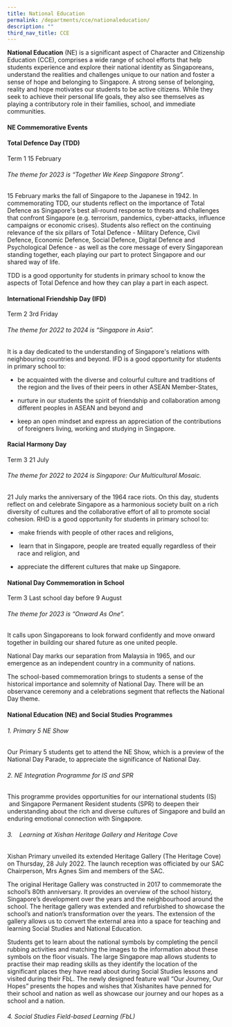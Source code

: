 ```yaml
---
title: National Education
permalink: /departments/cce/nationaleducation/
description: ""
third_nav_title: CCE
---
```

**National Education** (NE) is a significant aspect of Character and Citizenship Education (CCE), comprises a wide range of school efforts that help students experience and explore their national identity as Singaporeans, understand the realities and challenges unique to our nation and foster a sense of hope and belonging to Singapore. A strong sense of belonging, reality and hope motivates our students to be active citizens. While they seek to achieve their personal life goals, they also see themselves as playing a contributory role in their families, school, and immediate communities.

#### **NE Commemorative Events**
#### Total Defence Day (TDD)  
Term 1      15 February

###### The theme for 2023 is “Together We Keep Singapore Strong”.
         
15 February marks the fall of Singapore to the Japanese in 1942. In commemorating TDD, our students reflect on the importance of Total Defence as Singapore's best all-round response to threats and challenges that confront Singapore (e.g. terrorism, pandemics, cyber-attacks, influence campaigns or economic crises). Students also reflect on the continuing relevance of the six pillars of Total Defence - Military Defence, Civil Defence, Economic Defence, Social Defence, Digital Defence and Psychological Defence - as well as the core message of every Singaporean standing together, each playing our part to protect Singapore and our shared way of life.

TDD is a good opportunity for students in primary school to know the aspects of Total Defence and how they can play a part in each aspect.

#### International Friendship Day (IFD)  
Term 2
3rd Friday

###### The theme for 2022 to 2024 is “Singapore in Asia”.

It is a day dedicated to the understanding of Singapore's relations with neighbouring countries and beyond. IFD is a good opportunity for students in primary school to:

*  be acquainted with the diverse and colourful culture and traditions of the region and the lives of their peers in other ASEAN Member-States,

* nurture in our students the spirit of friendship and collaboration among different peoples in ASEAN and beyond and

* keep an open mindset and express an appreciation of the contributions of foreigners living, working and studying in Singapore.

#### Racial Harmony Day       
Term 3 21 July

###### The theme for 2022 to 2024 is Singapore: Our Multicultural Mosaic.
###### 
21 July marks the anniversary of the 1964 race riots. On this day, students reflect on and celebrate Singapore as a harmonious society built on a rich diversity of cultures and the collaborative effort of all to promote social cohesion. RHD is a good opportunity for students in primary school to:

* ·make friends with people of other races and religions,     

*  learn that in Singapore, people are treated equally regardless of their race and religion, and

* appreciate the different cultures that make up Singapore.

####      National Day Commemoration in School  

Term 3 Last school day before 9 August

###### The theme for 2023 is “Onward As One”.  

It calls upon Singaporeans to look forward confidently and move onward together in building our shared future as one united people.

National Day marks our separation from Malaysia in 1965, and our emergence as an independent country in a community of nations.

The school-based commemoration brings to students a sense of the historical importance and solemnity of National Day. There will be an observance ceremony and a celebrations segment that reflects the National Day theme.
         
#### National Education (NE) and Social Studies Programmes

###### 1. Primary 5 NE Show

Our Primary 5 students get to attend the NE Show, which is a preview of the National Day Parade, to appreciate the significance of National Day.

###### 2. NE Integration Programme for IS and SPR

This programme provides opportunities for our international students (IS)  and Singapore Permanent Resident students (SPR) to deepen their understanding about the rich and diverse cultures of Singapore and build an enduring emotional connection with Singapore.

###### 3.    Learning at Xishan Heritage Gallery and Heritage Cove
          
Xishan Primary unveiled its extended Heritage Gallery (The Heritage Cove) on Thursday, 28 July 2022. The launch reception was officiated by our SAC Chairperson, Mrs Agnes Sim and members of the SAC.

The original Heritage Gallery was constructed in 2017 to commemorate the school’s 80th anniversary. It provides an overview of the school history, Singapore’s development over the years and the neighbourhood around the school. The heritage gallery was extended and refurbished to showcase the school’s and nation’s transformation over the years. The extension of the gallery allows us to convert the external area into a space for teaching and learning Social Studies and National Education.

Students get to learn about the national symbols by completing the pencil rubbing activities and matching the images to the information about these symbols on the floor visuals. The large Singapore map allows students to practise their map reading skills as they identify the location of the significant places they have read about during Social Studies lessons and visited during their FbL. The newly designed feature wall “Our Journey, Our Hopes” presents the hopes and wishes that Xishanites have penned for their school and nation as well as showcase our journey and our hopes as a school and a nation.

###### 4. Social Studies Field-based Learning (FbL)